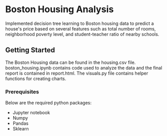 # Boston Housing Analysis

Implemented decision tree learning to Boston housing data to predict a house's price based on several features such as total number of rooms, neighborhood poverty level, and student-teacher ratio of nearby schools.

## Getting Started

The Boston Housing data can be found in the housing.csv file. boston_housing.ipynb contains code used to analyze the data and the final report is contained in report.html. The visuals.py file contains helper functions for creating charts.

### Prerequisites

Below are the required python packages:

* Jupyter notebook
* Numpy
* Pandas
* Sklearn